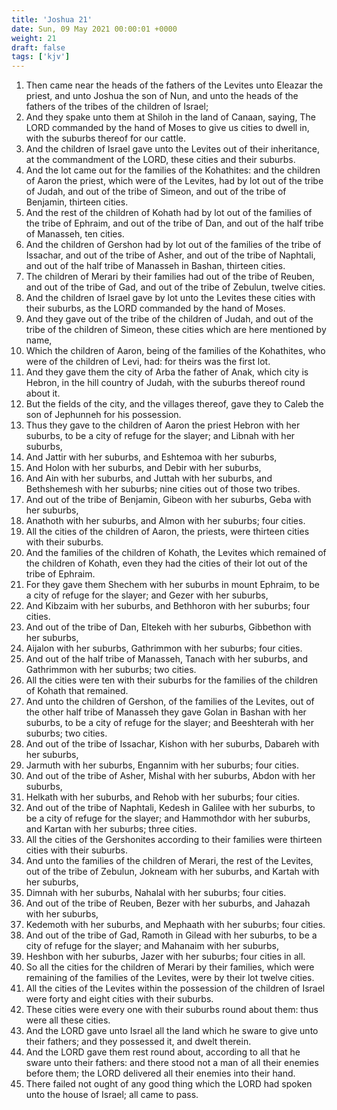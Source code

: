```yaml
---
title: 'Joshua 21'
date: Sun, 09 May 2021 00:00:01 +0000
weight: 21
draft: false
tags: ['kjv'] 
---
```


1. Then came near the heads of the fathers of the Levites unto Eleazar the priest, and unto Joshua the son of Nun, and unto the heads of the fathers of the tribes of the children of Israel;
2. And they spake unto them at Shiloh in the land of Canaan, saying, The LORD commanded by the hand of Moses to give us cities to dwell in, with the suburbs thereof for our cattle.
3. And the children of Israel gave unto the Levites out of their inheritance, at the commandment of the LORD, these cities and their suburbs.
4. And the lot came out for the families of the Kohathites: and the children of Aaron the priest, which were of the Levites, had by lot out of the tribe of Judah, and out of the tribe of Simeon, and out of the tribe of Benjamin, thirteen cities.
5. And the rest of the children of Kohath had by lot out of the families of the tribe of Ephraim, and out of the tribe of Dan, and out of the half tribe of Manasseh, ten cities.
6. And the children of Gershon had by lot out of the families of the tribe of Issachar, and out of the tribe of Asher, and out of the tribe of Naphtali, and out of the half tribe of Manasseh in Bashan, thirteen cities.
7. The children of Merari by their families had out of the tribe of Reuben, and out of the tribe of Gad, and out of the tribe of Zebulun, twelve cities.
8. And the children of Israel gave by lot unto the Levites these cities with their suburbs, as the LORD commanded by the hand of Moses.
9. And they gave out of the tribe of the children of Judah, and out of the tribe of the children of Simeon, these cities which are here mentioned by name,
10. Which the children of Aaron, being of the families of the Kohathites, who were of the children of Levi, had: for theirs was the first lot.
11. And they gave them the city of Arba the father of Anak, which city is Hebron, in the hill country of Judah, with the suburbs thereof round about it.
12. But the fields of the city, and the villages thereof, gave they to Caleb the son of Jephunneh for his possession.
13. Thus they gave to the children of Aaron the priest Hebron with her suburbs, to be a city of refuge for the slayer; and Libnah with her suburbs,
14. And Jattir with her suburbs, and Eshtemoa with her suburbs,
15. And Holon with her suburbs, and Debir with her suburbs,
16. And Ain with her suburbs, and Juttah with her suburbs, and Bethshemesh with her suburbs; nine cities out of those two tribes.
17. And out of the tribe of Benjamin, Gibeon with her suburbs, Geba with her suburbs,
18. Anathoth with her suburbs, and Almon with her suburbs; four cities.
19. All the cities of the children of Aaron, the priests, were thirteen cities with their suburbs.
20. And the families of the children of Kohath, the Levites which remained of the children of Kohath, even they had the cities of their lot out of the tribe of Ephraim.
21. For they gave them Shechem with her suburbs in mount Ephraim, to be a city of refuge for the slayer; and Gezer with her suburbs,
22. And Kibzaim with her suburbs, and Bethhoron with her suburbs; four cities.
23. And out of the tribe of Dan, Eltekeh with her suburbs, Gibbethon with her suburbs,
24. Aijalon with her suburbs, Gathrimmon with her suburbs; four cities.
25. And out of the half tribe of Manasseh, Tanach with her suburbs, and Gathrimmon with her suburbs; two cities.
26. All the cities were ten with their suburbs for the families of the children of Kohath that remained.
27. And unto the children of Gershon, of the families of the Levites, out of the other half tribe of Manasseh they gave Golan in Bashan with her suburbs, to be a city of refuge for the slayer; and Beeshterah with her suburbs; two cities.
28. And out of the tribe of Issachar, Kishon with her suburbs, Dabareh with her suburbs,
29. Jarmuth with her suburbs, Engannim with her suburbs; four cities.
30. And out of the tribe of Asher, Mishal with her suburbs, Abdon with her suburbs,
31. Helkath with her suburbs, and Rehob with her suburbs; four cities.
32. And out of the tribe of Naphtali, Kedesh in Galilee with her suburbs, to be a city of refuge for the slayer; and Hammothdor with her suburbs, and Kartan with her suburbs; three cities.
33. All the cities of the Gershonites according to their families were thirteen cities with their suburbs.
34. And unto the families of the children of Merari, the rest of the Levites, out of the tribe of Zebulun, Jokneam with her suburbs, and Kartah with her suburbs,
35. Dimnah with her suburbs, Nahalal with her suburbs; four cities.
36. And out of the tribe of Reuben, Bezer with her suburbs, and Jahazah with her suburbs,
37. Kedemoth with her suburbs, and Mephaath with her suburbs; four cities.
38. And out of the tribe of Gad, Ramoth in Gilead with her suburbs, to be a city of refuge for the slayer; and Mahanaim with her suburbs,
39. Heshbon with her suburbs, Jazer with her suburbs; four cities in all.
40. So all the cities for the children of Merari by their families, which were remaining of the families of the Levites, were by their lot twelve cities.
41. All the cities of the Levites within the possession of the children of Israel were forty and eight cities with their suburbs.
42. These cities were every one with their suburbs round about them: thus were all these cities.
43. And the LORD gave unto Israel all the land which he sware to give unto their fathers; and they possessed it, and dwelt therein.
44. And the LORD gave them rest round about, according to all that he sware unto their fathers: and there stood not a man of all their enemies before them; the LORD delivered all their enemies into their hand.
45. There failed not ought of any good thing which the LORD had spoken unto the house of Israel; all came to pass.
